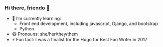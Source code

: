 ### Hi there, friendo 👋
- 🌱 I’m currently learning:
  - Front end development, including javascript, Django, and bootstrap
  - Python
- 😄 Pronouns: she/her/they/them
- ⚡ Fun fact: I was a finalist for the Hugo for Best Fan Writer in 2017


<!--
**CuriousMagpie/CuriousMagpie** is a ✨ _special_ ✨ repository because its `README.md` (this file) appears on your GitHub profile.

Here are some ideas to get you started:

- 🔭 I’m currently working on ...
- 🌱 I’m currently learning ...
- 👯 I’m looking to collaborate on ...
- 🤔 I’m looking for help with ...
- 💬 Ask me about ...
- 📫 How to reach me: ...
- 😄 Pronouns: ...
- ⚡ Fun fact: ...
-->
